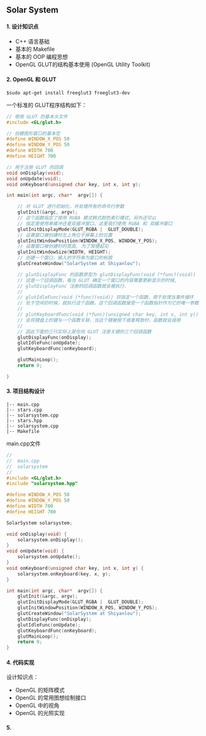 Solar System
---

#### 1. 设计知识点

  - C++ 语言基础
  - 基本的 Makefile
  - 基本的 OOP 编程思想
  - OpenGL GLUT的结构基本使用 (OpenGL Utility Toolkit)






#### 2. OpenGL 和 GLUT

```shell
$sudo apt-get install freeglut3 freeglut3-dev
```
一个标准的 GLUT程序结构如下：
```c
// 使用 GLUT 的基本头文件
#include <GL/glut.h>

// 创建图形窗口的基本宏
#define WINDOW_X_POS 50
#define WINDOW_Y_POS 50
#define WIDTH 700
#define HEIGHT 700

// 用于注册 GLUT 的回调
void onDisplay(void);
void onUpdate(void);
void onKeyboard(unsigned char key, int x, int y);

int main(int argc, char*  argv[]) {

    // 对 GLUT 进行初始化，并处理所有的命令行参数
    glutInit(&argc, argv);
    // 这个函数指定了使用 RGBA 模式韩式颜色索引模式。另外还可以
    // 指定是使用单缓冲还是双缓冲窗口。这里我们使用 RGBA 和 双缓冲窗口
    glutInitDisplayMode(GLUT_RGBA |  GLUT_DOUBLE);
    // 设置窗口被创建时左上角位于屏幕上的位置
    glutInitWindowPosition(WINDOW_X_POS, WINDOW_Y_POS);
    // 设置窗口被创建时的宽高, 为了简便起见
    glutInitWindowSize(WIDTH, HEIGHT);
    // 创建一个窗口，输入的字符串为窗口的标题
    glutCreateWindow("SolarSystem at Shiyanlou");

    // glutDisplayFunc 的函数原型为 glutDisplayFunc(void (*func)(void))
    // 这是一个回调函数，每当 GLUT 确定一个窗口的内容需要更新显示的时候,
    // glutDisplayFunc 注册的回调函数就会被执行.
    //
    // glutIdleFunc(void (*func)(void)) 将指定一个函数，用于处理当事件循环
    // 处于空闲的时候，就执行这个函数。这个回调函数接受一个函数指针作为它的唯一参数
    //
    // glutKeyboardFunc(void (*func)(unsigned char key, int x, int y))
    // 会将键盘上的键与一个函数关联，当这个键被按下或者释放时，函数就会调用
    //
    // 因此下面的三行实际上是在向 GLUT 注册关键的三个回调函数
    glutDisplayFunc(onDisplay);
    glutIdleFunc(onUpdate);
    glutKeyboardFunc(onKeyboard);

    glutMainLoop();
    return 0;

}
```





#### 3. 项目结构设计
```shell
|-- main.cpp 
|-- stars.cpp 
|-- solarsystem.cpp 
|-- stars.hpp 
|-- solarsystem.cpp 
|-- Makefile
```

main.cpp文件
```cpp
//
//  main.cpp
//  solarsystem
//
#include <GL/glut.h>
#include "solarsystem.hpp"

#define WINDOW_X_POS 50
#define WINDOW_Y_POS 50
#define WIDTH 700
#define HEIGHT 700

SolarSystem solarsystem;

void onDisplay(void) {
    solarsystem.onDisplay();
}
void onUpdate(void) {
    solarsystem.onUpdate();
}
void onKeyboard(unsigned char key, int x, int y) {
    solarsystem.onKeyboard(key, x, y);
}

int main(int argc, char*  argv[]) {
    glutInit(&argc, argv);
    glutInitDisplayMode(GLUT_RGBA |  GLUT_DOUBLE);
    glutInitWindowPosition(WINDOW_X_POS, WINDOW_Y_POS);
    glutCreateWindow("SolarSystem at Shiyanlou");
    glutDisplayFunc(onDisplay);
    glutIdleFunc(onUpdate);
    glutKeyboardFunc(onKeyboard);
    glutMainLoop();
    return 0;
}
```




#### 4. 代码实现

设计知识点：
  - OpenGL 的矩阵模式
  - OpenGL 的常用图想绘制接口
  - OpenGL 中的视角
  - OpenGL 的光照实现

























#### 5. 
